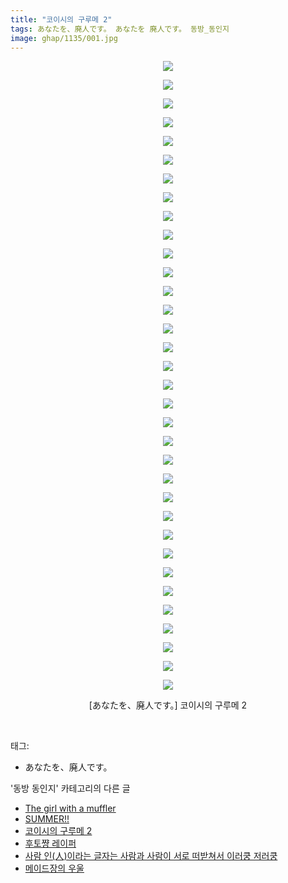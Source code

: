 ```yaml
---
title: "코이시의 구루메 2"
tags: あなたを、廃人です。 あなたを 廃人です。 동방_동인지
image: ghap/1135/001.jpg
---
```

<div class="article">
<p style="text-align: center; clear: none; float: none;"><img src="{{ site.nasurl }}/ghap/1135/001.jpg"/></p>
<p style="text-align: center; clear: none; float: none;"><img src="{{ site.nasurl }}/ghap/1135/002.jpg"/></p>
<p style="text-align: center; clear: none; float: none;"><img src="{{ site.nasurl }}/ghap/1135/003.jpg"/></p>
<p style="text-align: center; clear: none; float: none;"><img src="{{ site.nasurl }}/ghap/1135/004.jpg"/></p>
<p style="text-align: center; clear: none; float: none;"><img src="{{ site.nasurl }}/ghap/1135/005.jpg"/></p>
<p style="text-align: center; clear: none; float: none;"><img src="{{ site.nasurl }}/ghap/1135/006.jpg"/></p>
<p style="text-align: center; clear: none; float: none;"><img src="{{ site.nasurl }}/ghap/1135/007.jpg"/></p>
<p style="text-align: center; clear: none; float: none;"><img src="{{ site.nasurl }}/ghap/1135/008.jpg"/></p>
<p style="text-align: center; clear: none; float: none;"><img src="{{ site.nasurl }}/ghap/1135/009.jpg"/></p>
<p style="text-align: center; clear: none; float: none;"><img src="{{ site.nasurl }}/ghap/1135/010.jpg"/></p>
<p style="text-align: center; clear: none; float: none;"><img src="{{ site.nasurl }}/ghap/1135/011.jpg"/></p>
<p style="text-align: center; clear: none; float: none;"><img src="{{ site.nasurl }}/ghap/1135/012.jpg"/></p>
<p style="text-align: center; clear: none; float: none;"><img src="{{ site.nasurl }}/ghap/1135/013.jpg"/></p>
<p style="text-align: center; clear: none; float: none;"><img src="{{ site.nasurl }}/ghap/1135/014.jpg"/></p>
<p style="text-align: center; clear: none; float: none;"><img src="{{ site.nasurl }}/ghap/1135/015.jpg"/></p>
<p style="text-align: center; clear: none; float: none;"><img src="{{ site.nasurl }}/ghap/1135/016.jpg"/></p>
<p style="text-align: center; clear: none; float: none;"><img src="{{ site.nasurl }}/ghap/1135/017.jpg"/></p>
<p style="text-align: center; clear: none; float: none;"><img src="{{ site.nasurl }}/ghap/1135/018.jpg"/></p>
<p style="text-align: center; clear: none; float: none;"><img src="{{ site.nasurl }}/ghap/1135/019.jpg"/></p>
<p style="text-align: center; clear: none; float: none;"><img src="{{ site.nasurl }}/ghap/1135/020.jpg"/></p>
<p style="text-align: center; clear: none; float: none;"><img src="{{ site.nasurl }}/ghap/1135/021.jpg"/></p>
<p style="text-align: center; clear: none; float: none;"><img src="{{ site.nasurl }}/ghap/1135/022.jpg"/></p>
<p style="text-align: center; clear: none; float: none;"><img src="{{ site.nasurl }}/ghap/1135/023.jpg"/></p>
<p style="text-align: center; clear: none; float: none;"><img src="{{ site.nasurl }}/ghap/1135/024.jpg"/></p>
<p style="text-align: center; clear: none; float: none;"><img src="{{ site.nasurl }}/ghap/1135/025.jpg"/></p>
<p style="text-align: center; clear: none; float: none;"><img src="{{ site.nasurl }}/ghap/1135/026.jpg"/></p>
<p style="text-align: center; clear: none; float: none;"><img src="{{ site.nasurl }}/ghap/1135/027.jpg"/></p>
<p style="text-align: center; clear: none; float: none;"><img src="{{ site.nasurl }}/ghap/1135/028.jpg"/></p>
<p style="text-align: center; clear: none; float: none;"><img src="{{ site.nasurl }}/ghap/1135/029.jpg"/></p>
<p style="text-align: center; clear: none; float: none;"><img src="{{ site.nasurl }}/ghap/1135/030.jpg"/></p>
<p style="text-align: center; clear: none; float: none;"><img src="{{ site.nasurl }}/ghap/1135/031.jpg"/></p>
<p style="text-align: center; clear: none; float: none;"><img src="{{ site.nasurl }}/ghap/1135/032.jpg"/></p>
<p style="text-align: center; clear: none; float: none;"><img src="{{ site.nasurl }}/ghap/1135/033.jpg"/></p>
<p style="text-align: center; clear: none; float: none;"><img src="{{ site.nasurl }}/ghap/1135/034.jpg"/></p>
<p style="text-align: center; clear: none; float: none;">[あなたを、廃人です。] 코이시의 구루메 2</p>
<p><br/></p>
</div><div class="tagTrail">
<p>태그: </p>
<ul>
<li>あなたを、廃人です。</li>
</ul>
</div><div class="another">
<p>'동방 동인지' 카테고리의 다른 글</p>
<ul>
<li><a href="/2016-07-27-ghap_1137">The girl with a muffler</a></li>
<li><a href="/2016-07-27-ghap_1136">SUMMER!!</a></li>
<li><a href="/2016-07-27-ghap_1135">코이시의 구루메 2</a></li>
<li><a href="/2016-07-27-ghap_1134">후토쨩 레이퍼</a></li>
<li><a href="/2016-07-26-ghap_1133">사람 인(人)이라는 글자는 사람과 사람이 서로 떠받쳐서 이러쿵 저러쿵</a></li>
<li><a href="/2016-07-26-ghap_1131">메이드장의 우울</a></li>
</ul>
</div><div class="cb_module cb_fluid">
<div class="cb_wrt cb_profile">
</div><!-- commentList close -->
</div>
<br/>
<p id="refer"></p>
<br/>
